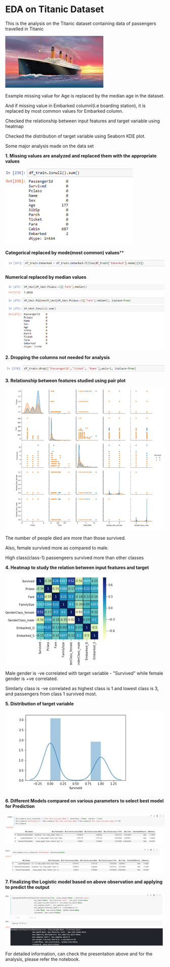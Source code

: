 # EDA on Titanic Dataset

This is the analysis on the Titanic dataset containing data of passengers travelled in Titanic

[![](https://raw.githubusercontent.com/AnkitNigam1985/Data-Science/master/tmp_images/titanic1.png)](https://raw.githubusercontent.com/AnkitNigam1985/Data-Science/master/tmp_images/titanic1.png)

Example missing value for Age is replaced by the median age in the dataset.

And if missing value in Embarked columnI(i.e boarding station), it is replaced by most common values for Embarked column.

Checked the relationship between input features and target variable using heatmap

Checked the distribution of target variable using Seaborn KDE plot.

Some major analysis made on the data set

**1. Missing values are analyzed and replaced them with the appropriate values**

[![Missing values](https://raw.githubusercontent.com/AnkitNigam1985/Data-Science/master/tmp_images/titanic2.png "Total missing values")](https://raw.githubusercontent.com/AnkitNigam1985/Data-Science/master/tmp_images/titanic2.png "Total missing values")


**Categorical replaced by mode(most common) values****

[![Handling categorical missing values](https://raw.githubusercontent.com/AnkitNigam1985/Data-Science/master/tmp_images/titanic8.PNG "Handling categorical missing values")](https://raw.githubusercontent.com/AnkitNigam1985/Data-Science/master/tmp_images/titanic8.PNG "Handling categorical missing values")


**Numerical replaced by median values**

[![Handling numerical missing values](https://raw.githubusercontent.com/AnkitNigam1985/Data-Science/master/tmp_images/Titanic7.PNG "Handling numerical missing values")](https://raw.githubusercontent.com/AnkitNigam1985/Data-Science/master/tmp_images/Titanic7.PNG "Handling numerical missing values")


**2. Dropping the columns not needed for analysis**

[![Dropping the columns](https://raw.githubusercontent.com/AnkitNigam1985/Data-Science/master/tmp_images/titanic10.PNG "Dropping the columns")](https://raw.githubusercontent.com/AnkitNigam1985/Data-Science/master/tmp_images/titanic10.PNG "Dropping the columns")


**3. Relationship  between features studied using pair plot**

[![Relationship between input features](https://raw.githubusercontent.com/AnkitNigam1985/Data-Science/master/tmp_images/titanic13.PNG "Relationship between input features")](https://raw.githubusercontent.com/AnkitNigam1985/Data-Science/master/tmp_images/titanic13.png "Relationship between input features")

The number of people died are more than those survived.

Also, female survived more as compared to male.

High class(class-1) passengeers survived more than other classes


**4. Heatmap to study the relation between input features and target**

[![Input features and target variable](https://raw.githubusercontent.com/AnkitNigam1985/Data-Science/master/tmp_images/titanic4.png "Input features and target variable")](https://raw.githubusercontent.com/AnkitNigam1985/Data-Science/master/tmp_images/titanic4.png "Input features and target variable")

Male gender is -ve correlated with target variable  - "Survived" while female gender is +ve correlated.

Similarly class is -ve correlated as highest class is 1 and lowest class is 3, and passengers from class 1 survived most.


**5. Distribution of target variable**

[![Survived output distribution](https://raw.githubusercontent.com/AnkitNigam1985/Data-Science/master/tmp_images/titanic14.PNG "Survived output distribution")](https://raw.githubusercontent.com/AnkitNigam1985/Data-Science/master/tmp_images/titanic14.PNG "Survived output distribution")


**6. Different Models compared on various parameters to select best model for Prediction**

[![Survived output distribution](https://raw.githubusercontent.com/AnkitNigam1985/Data-Science/master/tmp_images/titanic15.PNG "Survived output distribution")](https://raw.githubusercontent.com/AnkitNigam1985/Data-Science/master/tmp_images/titanic15.PNG "Survived output distribution")


[![Survived output distribution](https://raw.githubusercontent.com/AnkitNigam1985/Data-Science/master/tmp_images/titanic16.PNG "Survived output distribution")](https://raw.githubusercontent.com/AnkitNigam1985/Data-Science/master/tmp_images/titanic16.PNG "Survived output distribution")


**7. Finalizing the Logistic model based on above observation and applying to predict the output**

[![Survived output distribution](https://raw.githubusercontent.com/AnkitNigam1985/Data-Science/master/tmp_images/titanic17.PNG "Survived output distribution")](https://raw.githubusercontent.com/AnkitNigam1985/Data-Science/master/tmp_images/titanic17.PNG "Survived output distribution")


For detailed information, can check the presentation above and for the analysis, please refer the notebook.
